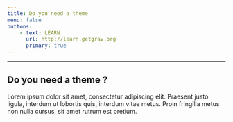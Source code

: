 ```yaml
---
title: Do you need a theme
menu: false
buttons:
    - text: LEARN
      url: http://learn.getgrav.org
      primary: true
---
```


___

## Do you need a theme ?

Lorem ipsum dolor sit amet, consectetur adipiscing elit. Praesent justo ligula, interdum ut lobortis quis, interdum vitae metus. Proin fringilla metus non nulla cursus, sit amet rutrum est pretium.
